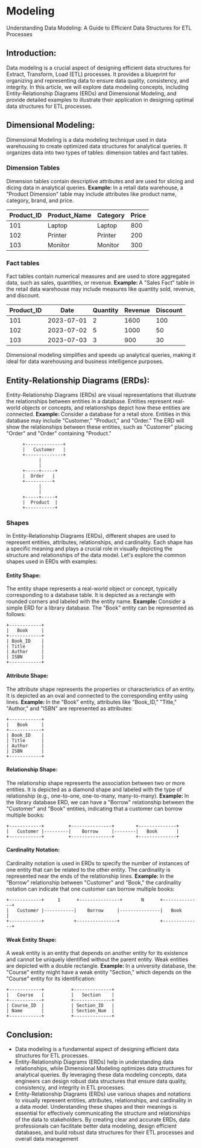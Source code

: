 # Modeling
Understanding Data Modeling: A Guide to Efficient Data Structures for ETL Processes

## Introduction:
Data modeling is a crucial aspect of designing efficient data structures for Extract, Transform, Load (ETL) processes. It provides a blueprint for organizing and representing data to ensure data quality, consistency, and integrity. In this article, we will explore data modeling concepts, including Entity-Relationship Diagrams (ERDs) and Dimensional Modeling, and provide detailed examples to illustrate their application in designing optimal data structures for ETL processes.


## Dimensional Modeling:
Dimensional Modeling is a data modeling technique used in data warehousing to create optimized data structures for analytical queries. It organizes data into two types of tables: dimension tables and fact tables.

### Dimension Tables 
Dimension tables contain descriptive attributes and are used for slicing and dicing data in analytical queries.
<b> Example: </b>
In a retail data warehouse, a "Product Dimension" table may include attributes like product name, category, brand, and price.

| Product_ID | Product_Name | Category| Price |
|---|---|---|---|
|    101     |   Laptop     |  Laptop | 800   |
|    102     |   Printer    |  Printer| 200   |
|    103     |   Monitor    | Monitor | 300   |


### Fact tables
Fact tables contain numerical measures and are used to store aggregated data, such as sales, quantities, or revenue.
<b> Example: </b>
A "Sales Fact" table in the retail data warehouse may include measures like quantity sold, revenue, and discount.

| Product_ID |  Date   | Quantity | Revenue|Discount|
|-|-|-|-|-|
|    101     | 2023-07-01|    2     | 1600   |  100   |
|    102     | 2023-07-02|    5     | 1000   |   50   |
|    103     | 2023-07-03|    3     |  900   |   30   |

Dimensional modeling simplifies and speeds up analytical queries, making it ideal for data warehousing and business intelligence purposes.


## Entity-Relationship Diagrams (ERDs):
Entity-Relationship Diagrams (ERDs) are visual representations that illustrate the relationships between entities in a database. Entities represent real-world objects or concepts, and relationships depict how these entities are connected.
<b> Example: </b>
Consider a database for a retail store. Entities in this database may include "Customer," "Product," and "Order." The ERD will show the relationships between these entities, such as "Customer" placing "Order" and "Order" containing "Product."
````
      +--------------+
      |   Customer   |
      +--------------+
            |
            |
      +-----+-----+
      |  Order   |
      +----------+
            |
            |
      +-----+-----+
      |  Product  |
      +-----------+
````
### Shapes
In Entity-Relationship Diagrams (ERDs), different shapes are used to represent entities, attributes, relationships, and cardinality. Each shape has a specific meaning and plays a crucial role in visually depicting the structure and relationships of the data model. Let's explore the common shapes used in ERDs with examples:

#### Entity Shape:
The entity shape represents a real-world object or concept, typically corresponding to a database table. It is depicted as a rectangle with rounded corners and labeled with the entity name.
<b> Example: </b>
Consider a simple ERD for a library database. The "Book" entity can be represented as follows:
````
+------------+
|   Book     |
+------------+
| Book_ID    |
| Title      |
| Author     |
| ISBN       |
+------------+
````

#### Attribute Shape:
The attribute shape represents the properties or characteristics of an entity. It is depicted as an oval and connected to the corresponding entity using lines.
<b> Example: </b>
In the "Book" entity, attributes like "Book_ID," "Title," "Author," and "ISBN" are represented as attributes:
````
+------------+
|   Book     |
+------------+
| Book_ID    |
| Title      |
| Author     |
| ISBN       |
+------------+
````

#### Relationship Shape:
The relationship shape represents the association between two or more entities. It is depicted as a diamond shape and labeled with the type of relationship (e.g., one-to-one, one-to-many, many-to-many).
<b> Example: </b>
In the library database ERD, we can have a "Borrow" relationship between the "Customer" and "Book" entities, indicating that a customer can borrow multiple books:
````
+------------+         +---------------+        +--------------+
|   Customer |---------|    Borrow     |--------|   Book       |
+------------+         +---------------+        +--------------+
````

#### Cardinality Notation:
Cardinality notation is used in ERDs to specify the number of instances of one entity that can be related to the other entity. The cardinality is represented near the ends of the relationship lines.
<b> Example: </b>
In the "Borrow" relationship between "Customer" and "Book," the cardinality notation can indicate that one customer can borrow multiple books:
````
+------------+     1      +---------------+       N      +--------------+
|   Customer |-----------|    Borrow     |---------------|   Book       |
+------------+           +---------------+               +--------------+
````

#### Weak Entity Shape:
A weak entity is an entity that depends on another entity for its existence and cannot be uniquely identified without the parent entity. Weak entities are depicted with a double rectangle.
<b> Example: </b>
In a university database, the "Course" entity might have a weak entity "Section," which depends on the "Course" entity for its identification:
````
+------------+          +--------------+
|   Course   |          |   Section    |
+------------+          +--------------+
| Course_ID  |          | Section_ID   |
| Name       |          | Section_Num  |
+------------+          +--------------+
````

## Conclusion:
- Data modeling is a fundamental aspect of designing efficient data structures for ETL processes.
- Entity-Relationship Diagrams (ERDs) help in understanding data relationships, while Dimensional Modeling optimizes data structures for analytical queries. By leveraging these data modeling concepts, data engineers can design robust data structures that ensure data quality, consistency, and integrity in ETL processes.
- Entity-Relationship Diagrams (ERDs) use various shapes and notations to visually represent entities, attributes, relationships, and cardinality in a data model. Understanding these shapes and their meanings is essential for effectively communicating the structure and relationships of the data to stakeholders. By creating clear and accurate ERDs, data professionals can facilitate better data modeling, design efficient databases, and build robust data structures for their ETL processes and overall data management




